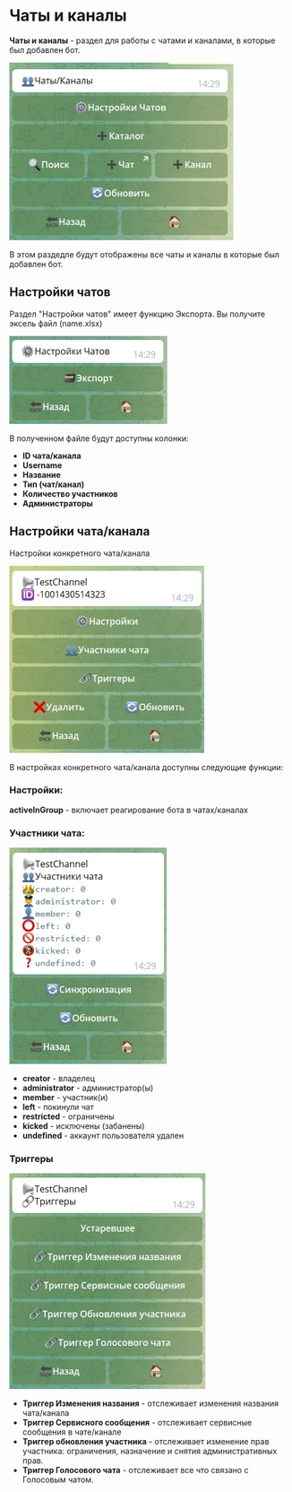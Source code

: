 # Чаты и каналы

**Чаты и каналы** - раздел для работы с чатами и каналами, в которые был добавлен бот.

![](./1.jpg)

В этом раздедле будут отображены все чаты и каналы в которые был добавлен бот.

## Настройки чатов

Раздел "Настройки чатов" имеет функцию Экспорта. Вы получите эксель файл (name.xlsx)

![](./2.jpg)

В полученном файле будут доступны колонки:

- **ID чата/канала**
- **Username**
- **Название**
- **Тип (чат/канал)**
- **Количество участников**
- **Администраторы**

## Настройки чата/канала

Настройки конкретного чата/канала

![](./3.jpg)

В настройках конкретного чата/канала доступны следующие функции:

### **Настройки**: 
 
 **activeInGroup** - включает реагирование бота в чатах/каналах
 
### **Участники чата**:
 
 ![](./4.jpg)
 
- **creator** - владелец
- **administrator** - администратор(ы)
- **member** - участник(и)
- **left** - покинули чат
- **restricted** - ограничены 
- **kicked** - исключены (забанены)
- **undefined** - аккаунт пользователя удален
 
### **Триггеры**
 
  ![](./5.jpg)
  
- **Триггер Изменения названия** - отслеживает изменения названия чата/канала
- **Триггер Сервисного сообщения** - отслеживает сервисные сообщения в чате/канале
- **Триггер обновления участника** - отслеживает изменение прав участника: ограничения, назначение и снятия административных прав.
- **Триггер Голосового чата** - отслеживает все что связано с Голосовым чатом.